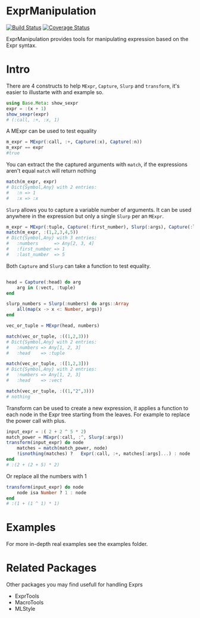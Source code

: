 # ExprManipulation

[![Build Status](https://travis-ci.com/onetonfoot/ExprManipulation.jl.svg?branch=master)](https://travis-ci.com/onetonfoot/ExprManipulation.jl)
[![Coverage Status](https://coveralls.io/repos/github/onetonfoot/ExprManipulation.jl/badge.svg?branch=master)](https://coveralls.io/github/onetonfoot/ExprManipulation.jl?branch=master)

ExprManipulation provides tools for manipulating expression based on the Expr syntax.

# Intro

There are 4 constructs to help `MExpr`, `Capture`, `Slurp` and `transform`, it's easier to illustarte with and example so.

```julia
using Base.Meta: show_sexpr
expr = :(x + 1)
show_sexpr(expr)
# (:call, :+, :x, 1)
```

A MExpr can be used to test equality

```julia
m_expr = MExpr(:call, :+, Capture(:x), Capture(:n))
m_expr == expr
#true
```

You can extract the the captured arguments with `match`, if the expressions aren't equal `match` will return nothing

```julia
match(m_expr, expr)
# Dict{Symbol,Any} with 2 entries:
#   :n => 1
#   :x => :x
```

`Slurp` allows you to capture a variable number of arguments. It can be used anywhere in the expression but
only a single `Slurp` per an `MExpr`.

```julia
m_expr = MExpr(:tuple, Capture(:first_number), Slurp(:args), Capture(:last_number))
match(m_expr, :(1,2,3,4,5))
# Dict{Symbol,Any} with 3 entries:
#   :numbers      => Any[2, 3, 4]
#   :first_number => 1
#   :last_number  => 5
```

Both `Capture` and `Slurp` can take a function to test equality.

```julia

head = Capture(:head) do arg
    arg in (:vect, :tuple)
end

slurp_numbers = Slurp(:numbers) do args::Array
    all(map(x -> x <: Number, args))
end

vec_or_tuple = MExpr(head, numbers)

match(vec_or_tuple, :((1,2,3)))
# Dict{Symbol,Any} with 2 entries:
#   :numbers => Any[1, 2, 3]
#   :head    => :tuple

match(vec_or_tuple, :([1,2,3]))
# Dict{Symbol,Any} with 2 entries:
#   :numbers => Any[1, 2, 3]
#   :head    => :vect

match(vec_or_tuple, :((1,"2",3)))
# nothing
```

Transform can be used to create a new expression, it applies a function to each node in the Expr tree starting from the leaves. For example to replace the power call with plus.

```julia
input_expr = :( 2 + 2 ^ 5 * 2)
match_power = MExpr(:call, :^, Slurp(:args))
transform(input_expr) do node
    matches = match(match_power, node)
    !isnothing(matches) ?   Expr(:call, :+, matches[:args]...) : node
end
# :(2 + (2 + 5) * 2)

```

Or replace all the numbers with 1

```julia
transform(input_expr) do node
    node isa Number ? 1 : node
end
# :(1 + (1 ^ 1) * 1)
```

# Examples

For more in-depth real examples see the examples folder.

# Related Packages

Other packages you may find usefull for handling Exprs

- ExprTools
- MacroTools
- MLStyle
